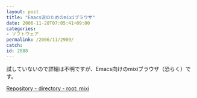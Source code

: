 ```yaml
---
layout: post
title: "Emacs派のためのmixiブラウザ"
date: 2006-11-28T07:05:41+09:00
categories:
- ソフトウェア
permalink: /2006/11/2909/
catch: 
id: 2888
---
```

試していないので詳細は不明ですが、Emacs向けのmixiブラウザ（恐らく）です。

 

[Repository - directory - root: mixi](http://cvs.m17n.org/viewcvs/root/mixi/)

